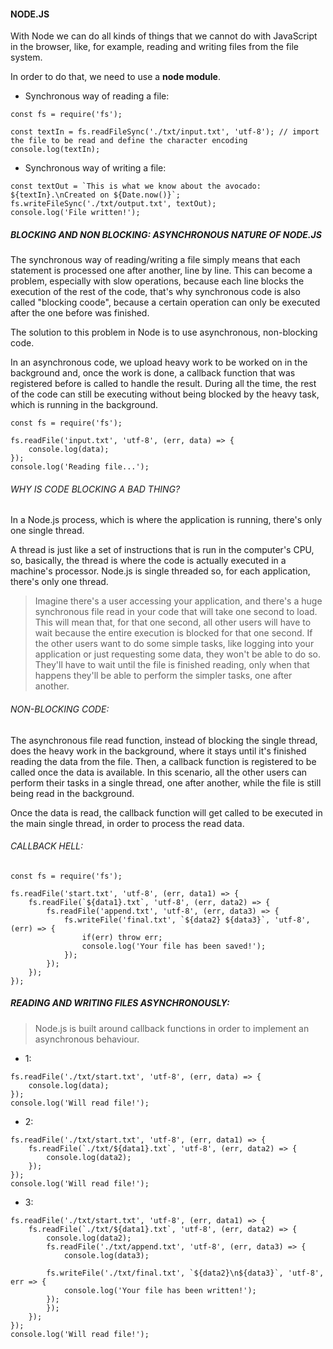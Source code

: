 #### NODE.JS

With Node we can do all kinds of things that we cannot do with JavaScript in the browser, like, for example, reading and writing files from the file system.

In order to do that, we need to use a **node module**.

- Synchronous way of reading a file:

```
const fs = require('fs');

const textIn = fs.readFileSync('./txt/input.txt', 'utf-8'); // import the file to be read and define the character encoding
console.log(textIn);
```

- Synchronous way of writing a file:
```
const textOut = `This is what we know about the avocado: ${textIn}.\nCreated on ${Date.now()}`;
fs.writeFileSync('./txt/output.txt', textOut);
console.log('File written!');
```

##### BLOCKING AND NON BLOCKING: ASYNCHRONOUS NATURE OF NODE.JS

The synchronous way of reading/writing a file simply means that each statement is processed one after another, line by line. This can become a problem, especially with slow operations, because each line blocks the execution of the rest of the code, that's why synchronous code is also called "blocking coode", because a certain operation can only be executed after the one before was finished.

The solution to this problem in Node is to use asynchronous, non-blocking code.

In an asynchronous code, we upload heavy work to be worked on in the background and, once the work is done, a callback function that was registered before is called to handle the result. During all the time, the rest of the code can still be executing without being blocked by the heavy task, which is running in the background.
```
const fs = require('fs');

fs.readFile('input.txt', 'utf-8', (err, data) => {
    console.log(data);
});
console.log('Reading file...');
```
###### *WHY IS CODE BLOCKING A BAD THING?*
In a Node.js process, which is where the application is running, there's only one single thread.

A thread is just like a set of instructions that is run in the computer's CPU, so, basically, the thread is where the code is actually executed in a machine's processor. Node.js is single threaded so, for each application, there's only one thread.

> Imagine there's a user accessing your application, and there's a huge synchronous file read in your code that will take one second to load. This will mean that, for that one second, all other users will have to wait because the entire execution is blocked for that one second. If the other users want to do some simple tasks, like logging into your application or just requesting some data, they won't be able to do so. They'll have to wait until the file is finished reading, only when that happens they'll be able to perform the simpler tasks, one after another.

###### *NON-BLOCKING CODE:*
The asynchronous file read function, instead of blocking the single thread, does the heavy work in the background, where it stays until it's finished reading the data from the file. Then, a callback function is registered to be called once the data is available. In this scenario, all the other users can perform their tasks in a single thread, one after another, while the file is still being read in the background.

Once the data is read, the callback function will get called to be executed in the main single thread, in order to process the read data.

###### *CALLBACK HELL:*
```
const fs = require('fs');

fs.readFile('start.txt', 'utf-8', (err, data1) => {
    fs.readFile(`${data1}.txt`, 'utf-8', (err, data2) => {
        fs.readFile('append.txt', 'utf-8', (err, data3) => {
            fs.writeFile('final.txt', `${data2} ${data3}`, 'utf-8', (err) => {
                if(err) throw err;
                console.log('Your file has been saved!');
            });
        });
    });
});
```

##### READING AND WRITING FILES ASYNCHRONOUSLY:
> Node.js is built around callback functions in order to implement an asynchronous behaviour.
- 1:
```
fs.readFile('./txt/start.txt', 'utf-8', (err, data) => {
    console.log(data);
});
console.log('Will read file!');
```
- 2:
```
fs.readFile('./txt/start.txt', 'utf-8', (err, data1) => {
    fs.readFile(`./txt/${data1}.txt`, 'utf-8', (err, data2) => {
        console.log(data2);
    });
});
console.log('Will read file!');
```
- 3:
```
fs.readFile('./txt/start.txt', 'utf-8', (err, data1) => {
    fs.readFile(`./txt/${data1}.txt`, 'utf-8', (err, data2) => {
        console.log(data2);
        fs.readFile('./txt/append.txt', 'utf-8', (err, data3) => {
            console.log(data3);

        fs.writeFile('./txt/final.txt', `${data2}\n${data3}`, 'utf-8', err => {
            console.log('Your file has been written!');
        });
        });
    });
});
console.log('Will read file!');
```
